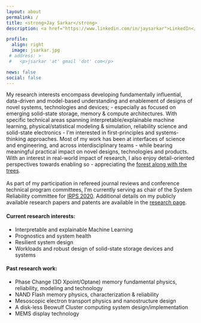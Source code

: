 ```yaml
---
layout: about
permalink: /
title: <strong>Jay Sarkar</strong>
description: <a href="https://www.linkedin.com/in/jaysarkar">LinkedIn</a> and <a href="https://scholar.google.com/citations?user=wBRwFqAAAAAJ&hl=en&authuser=1">Google Scholar</a>

profile:
  align: right
  image: jsarkar.jpg
 # address: >
 #   <p>jsarkar 'at' gmail 'dot' com</p>

news: false
social: false
---
```

<div style="text-align: left"> My research interests encompass developing fundamentally influential, data-driven and model-based understanding and enablement of designs of novel systems, technologies and devices; - especially as focused on emerging solid-state storage, memory & compute architectures. With specific technical areas spanning interpretable/explainable machine learning, physical/statistical modeling & simulation, reliability science and solid-state electronics - I'm interested in first-principles and systems-thinking approaches. Most of my work has been at interfaces of science and engineering, and across interdisciplinary teams - while bearing meaningful practical impact on novel designs, technologies and products. With an interest in real-world impact of research, I also enjoy detail-oriented perspectives towards enabling so - appreciating the <a href="https://idioms.thefreedictionary.com/can%27t+see+the+forest+for+the+trees" target="_blank"> forest along with the trees</a>.
<br/><br/>  As part of my participation in refereed journal reviews and conference technical program committees, I'm currently serving as chair of the System Reliability committee for <a href="https://irps.org" target="_blank"> IRPS 2020</a>. Additional details on my publicly available research papers and patents are available in the <a href="https://jay-sarkar.github.io/research/">research page</a>. </div>

#### Current research interests:

<ul>
<li> Interpretable and explainable Machine Learning</li>
<li> Prognostics and system health </li>
<li> Resilient system design </li>
<li> Workloads and robust design of solid-state storage devices and systems </li>
</ul>

#### Past research work:

<ul>
<li> Phase Change (3D Xpoint/Optane) memory fundamental physics, reliability, modeling and technology </li>
<li> NAND Flash memory physics, characterization & reliability </li>
<li> Mesoscopic electron transport physics and nanostructure design </li>
<li> A disk-less Beowulf Cluster computing system design/implementation</li>
<li> MEMS display technology </li>
</ul>
